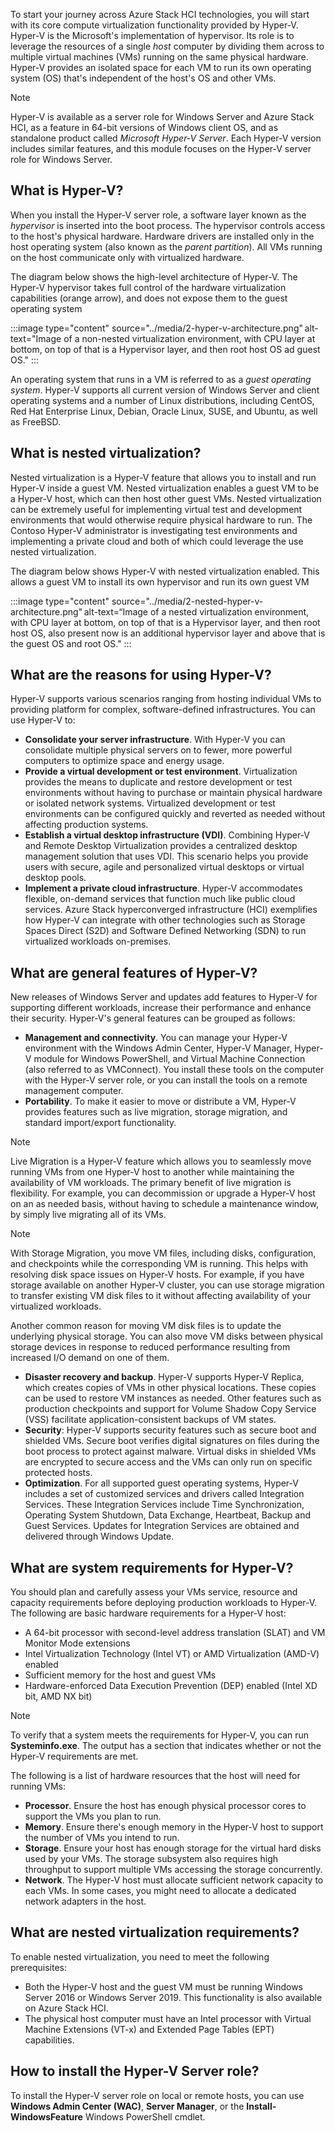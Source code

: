 To start your journey across Azure Stack HCI technologies, you will start with its core compute virtualization functionality provided by Hyper-V. Hyper-V is the Microsoft's implementation of hypervisor. Its role is to leverage the resources of a single *host* computer by dividing them across to multiple virtual machines (VMs) running on the same physical hardware. Hyper-V provides an isolated space for each VM to run its own operating system (OS) that's independent of the host's OS and other VMs.

> [!NOTE]
> Hyper-V is available as a server role for Windows Server and Azure Stack HCI, as a feature in 64-bit versions of Windows client OS, and as standalone product called *Microsoft Hyper-V Server*. Each Hyper-V version includes similar features, and this module focuses on the Hyper-V server role for Windows Server. 

## What is Hyper-V?

When you install the Hyper-V server role, a software layer known as the *hypervisor* is inserted into the boot process. The hypervisor controls access to the host's physical hardware. Hardware drivers are installed only in the host operating system (also known as the *parent partition*). All VMs running on the host communicate only with virtualized hardware.

The diagram below shows the high-level architecture of Hyper-V. The Hyper-V hypervisor takes full control of the hardware virtualization capabilities (orange arrow), and does not expose them to the guest operating system

:::image type="content" source="../media/2-hyper-v-architecture.png" alt-text="Image of a non-nested virtualization environment, with CPU layer at bottom, on top of that is a Hypervisor layer, and then root host OS ad guest OS." :::

An operating system that runs in a VM is referred to as a *guest operating system*. Hyper-V supports all current version of Windows Server and client operating systems and a number of Linux distributions, including CentOS, Red Hat Enterprise Linux, Debian, Oracle Linux, SUSE, and Ubuntu, as well as FreeBSD.

## What is nested virtualization?

Nested virtualization is a Hyper-V feature that allows you to install and run Hyper-V inside a guest VM. Nested virtualization enables a guest VM to be a Hyper-V host, which can then host other guest VMs. Nested virtualization can be extremely useful for implementing virtual test and development environments that would otherwise require physical hardware to run. The Contoso Hyper-V administrator is investigating test environments and implementing a private cloud and both of which could leverage the use nested virtualization.

The diagram below shows Hyper-V with nested virtualization enabled. This allows a guest VM to install its own hypervisor and run its own guest VM

:::image type="content" source="../media/2-nested-hyper-v-architecture.png" alt-text=“Image of a nested virtualization environment, with CPU layer at bottom, on top of that is a Hypervisor layer, and then root host OS, also present now is an additional hypervisor layer and above that is the guest OS and root OS." :::

## What are the reasons for using Hyper-V?

Hyper-V supports various scenarios ranging from hosting individual VMs to providing platform for complex, software-defined infrastructures. You can use Hyper-V to:

- **Consolidate your server infrastructure**. With Hyper-V you can consolidate multiple physical servers on to fewer, more powerful computers to optimize space and energy usage.
- **Provide a virtual development or test environment**. Virtualization provides the means to duplicate and restore development or test environments without having to purchase or maintain physical hardware or isolated network systems. Virtualized development or test environments can be configured quickly and reverted as needed without affecting production systems.
- **Establish a virtual desktop infrastructure (VDI)**. Combining Hyper-V and Remote Desktop Virtualization provides a centralized desktop management solution that uses VDI. This scenario helps you provide users with secure, agile and personalized virtual desktops or virtual desktop pools.
- **Implement a private cloud infrastructure**. Hyper-V accommodates flexible, on-demand services that function much like public cloud services. Azure Stack hyperconverged infrastructure (HCI) exemplifies how Hyper-V can integrate with other technologies such as Storage Spaces Direct (S2D) and Software Defined Networking (SDN) to run virtualized workloads on-premises.

## What are general features of Hyper-V? 

New releases of Windows Server and updates add features to Hyper-V for supporting different workloads, increase their performance and enhance their security. Hyper-V's general features can be grouped as follows:

- **Management and connectivity**. You can manage your Hyper-V environment with the Windows Admin Center, Hyper-V Manager, Hyper-V module for Windows PowerShell, and Virtual Machine Connection (also referred to as VMConnect). You install these tools on the computer with the Hyper-V server role, or you can install the tools on a remote management computer.
- **Portability**. To make it easier to move or distribute a VM, Hyper-V provides features such as live migration, storage migration, and standard import/export functionality.

> [!NOTE] 
> Live Migration is a Hyper-V feature which allows you to seamlessly move running VMs from one Hyper-V host to another while maintaining the availability of VM workloads. The primary benefit of live migration is flexibility. For example, you can decommission or upgrade a Hyper-V host on an as needed basis, without having to schedule a maintenance window, by simply live migrating all of its VMs.

> [!NOTE] 
> With Storage Migration, you move VM files, including disks, configuration, and checkpoints while the corresponding VM is running. This helps with resolving disk space issues on Hyper-V hosts. For example, if you have storage available on another Hyper-V cluster, you can use storage migration to transfer existing VM disk files to it without affecting availability of your virtualized workloads.

Another common reason for moving VM disk files is to update the underlying physical storage. You can also move VM disks between physical storage devices in response to reduced performance resulting from increased I/O demand on one of them.
	
- **Disaster recovery and backup**. Hyper-V supports Hyper-V Replica, which creates copies of VMs in other physical locations. These copies can be used to restore VM instances as needed. Other features such as production checkpoints and support for Volume Shadow Copy Service (VSS) facilitate application-consistent backups of VM states.
- **Security**: Hyper-V supports security features such as secure boot and shielded VMs. Secure boot verifies digital signatures on files during the boot process to protect against malware. Virtual disks in shielded VMs are encrypted to secure access and the VMs can only run on specific protected hosts.
- **Optimization**. For all supported guest operating systems, Hyper-V includes a set of customized services and drivers called Integration Services. These Integration Services include Time Synchronization, Operating System Shutdown, Data Exchange, Heartbeat, Backup and Guest Services. Updates for Integration Services are obtained and delivered through Windows Update.

## What are system requirements for Hyper-V? 

You should plan and carefully assess your VMs service, resource and capacity requirements before deploying production workloads to Hyper-V. The following are basic hardware requirements for a Hyper-V host:

- A 64-bit processor with second-level address translation (SLAT) and VM Monitor Mode extensions
- Intel Virtualization Technology (Intel VT) or AMD Virtualization (AMD-V) enabled
- Sufficient memory for the host and guest VMs
- Hardware-enforced Data Execution Prevention (DEP) enabled (Intel XD bit, AMD NX bit)

> [!NOTE] 
> To verify that a system meets the requirements for Hyper-V, you can run **Systeminfo.exe**. The output has a section that indicates whether or not the Hyper-V requirements are met.

The following is a list of hardware resources that the host will need for running VMs:

- **Processor**. Ensure the host has enough physical processor cores to support the VMs you plan to run.
- **Memory**. Ensure there's enough memory in the Hyper-V host to support the number of VMs you intend to run.
- **Storage**. Ensure your host has enough storage for the virtual hard disks used by your VMs. The storage subsystem also requires high throughput to support multiple VMs accessing the storage concurrently.
- **Network**. The Hyper-V host must allocate sufficient network capacity to each VMs. In some cases, you might need to allocate a dedicated network adapters in the host.

## What are nested virtualization requirements?

To enable nested virtualization, you need to meet the following prerequisites:

- Both the Hyper-V host and the guest VM must be running Windows Server 2016 or Windows Server 2019. This functionality is also available on Azure Stack HCI.
- The physical host computer must have an Intel processor with Virtual Machine Extensions (VT-x) and Extended Page Tables (EPT) capabilities.

## How to install the Hyper-V Server role? 

To install the Hyper-V server role on local or remote hosts, you can use **Windows Admin Center (WAC)**, **Server Manager**, or the **Install-WindowsFeature** Windows PowerShell cmdlet.
